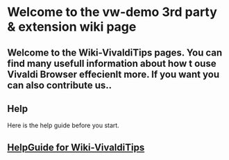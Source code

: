 # Welcome to the vw-demo 3rd party & extension wiki page

Welcome to the Wiki-VivaldiTips pages. You can find many usefull information about how t ouse Vivaldi Browser effecienlt more. If you want you can also contribute us..
----------------
## Help

Here is the help guide before you start.

## [HelpGuide for Wiki-VivaldiTips](http://vw-demo.vivalditips.com/en/latest/help-guide-for-wiki-vivalditips/)
